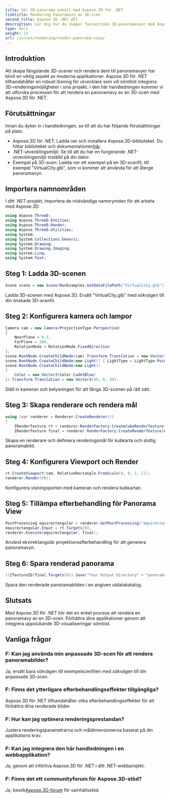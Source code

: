 ```yaml
---
title: Gör 3D-panorama enkelt med Aspose.3D för .NET
linktitle: Rendering Panoramavy av 3D-scen
second_title: Aspose.3D .NET API
description: Lär dig hur du skapar fantastiska 3D-panoramavyer med Aspose.3D för .NET. Följ vår steg-för-steg-guide för uppslukande scenrendering.
type: docs
weight: 13
url: /sv/net/rendering/render-panorama-view/
---
```

## Introduktion
Att skapa fängslande 3D-scener och rendera dem till panoramavyer har blivit en viktig aspekt av moderna applikationer. Aspose.3D för .NET tillhandahåller en robust lösning för utvecklare som vill sömlöst integrera 3D-renderingsmöjligheter i sina projekt. I den här handledningen kommer vi att utforska processen för att rendera en panoramavy av en 3D-scen med Aspose.3D för .NET.
## Förutsättningar
Innan du dyker in i handledningen, se till att du har följande förutsättningar på plats:
-  Aspose.3D för .NET: Ladda ner och installera Aspose.3D-biblioteket. Du hittar biblioteket och dokumentationen[här](https://releases.aspose.com/3d/net/).
- .NET-utvecklingsmiljö: Se till att du har en fungerande .NET-utvecklingsmiljö inställd på din dator.
- Exempel på 3D-scen: Ladda ner ett exempel på en 3D-scenfil, till exempel "VirtualCity.glb", som vi kommer att använda för att återge panoramavyn.
## Importera namnområden
I ditt .NET-projekt, importera de nödvändiga namnrymden för att arbeta med Aspose.3D:
```csharp
using Aspose.ThreeD;
using Aspose.ThreeD.Entities;
using Aspose.ThreeD.Render;
using Aspose.ThreeD.Utilities;
using System;
using System.Collections.Generic;
using System.Drawing;
using System.Drawing.Imaging;
using System.Linq;
using System.Text;
```
## Steg 1: Ladda 3D-scenen
```csharp
Scene scene = new Scene(RunExamples.GetDataFilePath("VirtualCity.glb"));
```
Ladda 3D-scenen med Aspose.3D. Ersätt "VirtualCity.glb" med sökvägen till din önskade 3D-scenfil.
## Steg 2: Konfigurera kamera och lampor
```csharp
Camera cam = new Camera(ProjectionType.Perspective)
{
    NearPlane = 0.1,
    FarPlane = 200,
    RotationMode = RotationMode.FixedDirection
};
scene.RootNode.CreateChildNode(cam).Transform.Translation = new Vector3(5, 6, 0);
scene.RootNode.CreateChildNode(new Light() { LightType = LightType.Point }).Transform.Translation = new Vector3(-10, 7, -10);
scene.RootNode.CreateChildNode(new Light()
{
    Color = new Vector3(Color.CadetBlue)
}).Transform.Translation = new Vector3(49, 0, 49);
```
Ställ in kameran och belysningen för att fånga 3D-scenen på rätt sätt.
## Steg 3: Skapa renderare och rendera mål
```csharp
using (var renderer = Renderer.CreateRenderer())
{
    IRenderTexture rt = renderer.RenderFactory.CreateCubeRenderTexture(new RenderParameters(false), 512, 512);
    IRenderTexture final = renderer.RenderFactory.CreateRenderTexture(new RenderParameters(false, 32, 0, 0), 1024 * 3, 1024);
```
Skapa en renderare och definiera renderingsmål för kubkarta och slutlig panoramabild.
## Steg 4: Konfigurera Viewport och Render
```csharp
rt.CreateViewport(cam, RelativeRectangle.FromScale(0, 0, 1, 1));
renderer.Render(rt);
```
Konfigurera visningsporten med kameran och rendera kubkartan.
## Steg 5: Tillämpa efterbehandling för Panorama View
```csharp
PostProcessing equirectangular = renderer.GetPostProcessing("equirectangular");
equirectangular.Input = rt.Targets[0];
renderer.Execute(equirectangular, final);
```
Använd ekvirektangulär projektionsefterbehandling för att generera panoramavyn.
## Steg 6: Spara renderad panorama
```csharp
((ITexture2D)final.Targets[0]).Save("Your Output Directory" + "panorama.png", ImageFormat.Png);
```
Spara den renderade panoramabilden i en angiven utdatakatalog.
## Slutsats
Med Aspose.3D för .NET blir det en enkel process att rendera en panoramavy av en 3D-scen. Förbättra dina applikationer genom att integrera uppslukande 3D-visualiseringar sömlöst.
## Vanliga frågor
### F: Kan jag använda min anpassade 3D-scen för att rendera panoramabilder?
Ja, ersätt bara sökvägen till exempelscenfilen med sökvägen till din anpassade 3D-scen.
### F: Finns det ytterligare efterbehandlingseffekter tillgängliga?
Aspose.3D för .NET tillhandahåller olika efterbehandlingseffekter för att förbättra dina renderade bilder.
### F: Hur kan jag optimera renderingsprestandan?
Justera renderingsparametrarna och måldimensionerna baserat på din applikations krav.
### F: Kan jag integrera den här handledningen i en webbapplikation?
Ja, genom att införliva Aspose.3D för .NET i ditt .NET-webbprojekt.
### F: Finns det ett communityforum för Aspose.3D-stöd?
 Ja, besök[Aspose.3D-forum](https://forum.aspose.com/c/3d/18) för samhällsstöd.